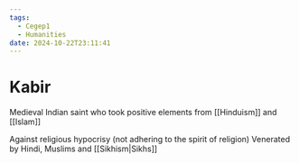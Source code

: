 ```yaml
---
tags:
  - Cegep1
  - Humanities
date: 2024-10-22T23:11:41
---
```


# Kabir

Medieval Indian saint who took positive elements from [[Hinduism]] and [[Islam]]

Against religious hypocrisy (not adhering to the spirit of religion)
Venerated by Hindi, Muslims and [[Sikhism|Sikhs]]